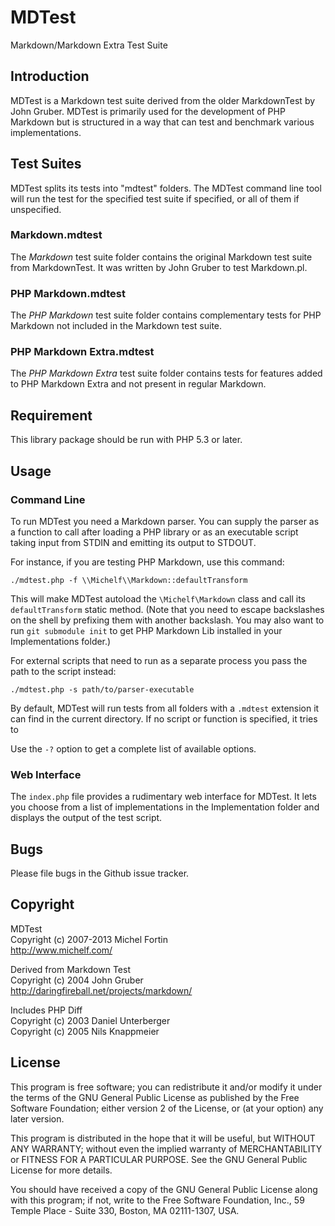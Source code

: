 MDTest
======

Markdown/Markdown Extra Test Suite


Introduction
------------

MDTest is a Markdown test suite derived from the older MarkdownTest by 
John Gruber. MDTest is primarily used for the development of PHP Markdown
but is structured in a way that can test and benchmark various implementations.


Test Suites
-----------

MDTest splits its tests into "mdtest" folders. The MDTest command line tool
will run the test for the specified test suite if specified, or all of them
if unspecified.

### Markdown.mdtest

The *Markdown* test suite folder contains the original Markdown test suite from
MarkdownTest. It was written by John Gruber to test Markdown.pl.

### PHP Markdown.mdtest

The *PHP Markdown* test suite folder contains complementary tests for 
PHP Markdown not included in the Markdown test suite.

### PHP Markdown Extra.mdtest

The *PHP Markdown Extra* test suite folder contains tests for features added
to PHP Markdown Extra and not present in regular Markdown.


Requirement
-----------

This library package should be run with PHP 5.3 or later.


Usage
-----

### Command Line

To run MDTest you need a Markdown parser. You can supply the parser as a function to call after loading a PHP library or as an executable script taking input from STDIN and emitting its output to STDOUT.

For instance, if you are testing PHP Markdown, use this command:

	./mdtest.php -f \\Michelf\\Markdown::defaultTransform

This will make MDTest autoload the `\Michelf\Markdown` class and call its `defaultTransform` static method. (Note that you need to escape backslashes on the shell by prefixing them with another backslash. You may also want to run `git submodule init` to get PHP Markdown Lib installed in your Implementations folder.)

For external scripts that need to run as a separate process you pass the path to the script instead:

	./mdtest.php -s path/to/parser-executable

By default, MDTest will run tests from all folders with a `.mdtest` extension it can find in the current directory. If no script or function is specified, it tries to 

Use the `-?` option to get a complete list of available options.

### Web Interface

The `index.php` file provides a rudimentary web interface for MDTest. It lets you choose from a list of implementations in the Implementation folder and displays the output of the test script.


Bugs
----

Please file bugs in the Github issue tracker.


Copyright
---------

MDTest  
Copyright (c) 2007-2013 Michel Fortin  
<http://www.michelf.com/>

Derived from Markdown Test  
Copyright (c) 2004 John Gruber  
<http://daringfireball.net/projects/markdown/>

Includes PHP Diff  
Copyright (c) 2003 Daniel Unterberger  
Copyright (c) 2005 Nils Knappmeier  


License
-------

This program is free software; you can redistribute it and/or
modify it under the terms of the GNU General Public License
as published by the Free Software Foundation; either version 2
of the License, or (at your option) any later version.

This program is distributed in the hope that it will be useful,
but WITHOUT ANY WARRANTY; without even the implied warranty of
MERCHANTABILITY or FITNESS FOR A PARTICULAR PURPOSE.  See the
GNU General Public License for more details.

You should have received a copy of the GNU General Public License
along with this program; if not, write to the Free Software
Foundation, Inc., 59 Temple Place - Suite 330, Boston, MA  02111-1307, USA.
